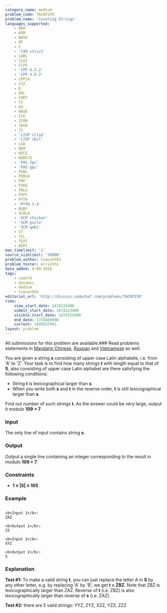 ```yaml
---
category_name: medium
problem_code: TACNTSTR
problem_name: 'Counting Strings'
languages_supported:
    - ADA
    - ASM
    - BASH
    - BF
    - C
    - 'C99 strict'
    - CAML
    - CLOJ
    - CLPS
    - 'CPP 4.3.2'
    - 'CPP 4.9.2'
    - CPP14
    - CS2
    - D
    - ERL
    - FORT
    - FS
    - GO
    - HASK
    - ICK
    - ICON
    - JAVA
    - JS
    - 'LISP clisp'
    - 'LISP sbcl'
    - LUA
    - NEM
    - NICE
    - NODEJS
    - 'PAS fpc'
    - 'PAS gpc'
    - PERL
    - PERL6
    - PHP
    - PIKE
    - PRLG
    - PYPY
    - PYTH
    - 'PYTH 3.4'
    - RUBY
    - SCALA
    - 'SCM chicken'
    - 'SCM guile'
    - 'SCM qobi'
    - ST
    - TCL
    - TEXT
    - WSPC
max_timelimit: '1'
source_sizelimit: '50000'
problem_author: tuananh93
problem_tester: errichto
date_added: 9-09-2016
tags:
    - cook74
    - dynamic
    - medium
    - tuananh93
editorial_url: 'http://discuss.codechef.com/problems/TACNTSTR'
time:
    view_start_date: 1474223400
    submit_start_date: 1474223400
    visible_start_date: 1474223400
    end_date: 1735669800
    current: 1493557941
layout: problem
---
```

All submissions for this problem are available.###  Read problems statements in [Mandarin Chinese](http://www.codechef.com/download/translated/COOK74/mandarin/TACNTSTR.pdf), [Russian](http://www.codechef.com/download/translated/COOK74/russian/TACNTSTR.pdf) and [Vietnamese](http://www.codechef.com/download/translated/COOK74/vietnamese/TACNTSTR.pdf) as well.

You are given a string **s** consisting of upper case Latin alphabets, i.e. from 'A' to 'Z'. Your task is to find how many strings **t** with length equal to that of **S**, also consisting of upper case Latin alphabet are there satisfying the following conditions:

- String **t** is lexicographical larger than **s**
- When you write both **s** and **t** in the reverse order, **t** is still lexicographical larger than **s**.

Find out number of such strings **t**. As the answer could be very large, output it modulo **109 + 7**

### Input

The only line of input contains string **s**.

### Output

Output a single line containing an integer corresponding to the result in modulo **109 + 7**.

### Constraints

- **1 ≤ |S| ≤ 105**

### Example

```

<b>Input 1</b>:
ZAZ

<b>Output 1</b>:
25

<b>Input 2</b>:
XYZ

<b>Output 2</b>:
5

```
### Explanation

**Test #1:** To make a valid string **t**, you can just replace the letter A in **S** by any other letter, e.g. by replacing 'A' by 'B', we get **t = ZBZ**. Note that ZBZ is lexicographically larger than ZAZ. Reverse of **t** (i.e. ZBZ) is also lexicographically larger than reverse of **s** (i.e. ZAZ).

**Test #2:** there are 5 valid strings: YYZ, ZYZ, XZZ, YZZ, ZZZ